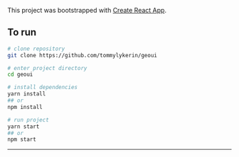 This project was bootstrapped with [Create React App](https://github.com/facebook/create-react-app).

## To run
```bash
# clone repository
git clone https://github.com/tommylykerin/geoui

# enter project directory
cd geoui

# install dependencies
yarn install
## or
npm install

# run project
yarn start
## or
npm start
```
---